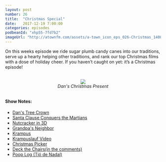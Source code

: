 ```yaml
---
layout: post
number: 26
title:  "Christmas Special"
date:   2017-12-19 7:00:00
categories: episodes
podbeanId: "xhp55-7fd7b2"
imageUrl: "http://atownfm.com/assets/a-town_icon_eps_026-Christmas_1400.jpg"
---
```


On this weeks episode we ride sugar plumb candy canes into our traditions, serve up a hearty helping other traditions, and rank our top Christmas films with a dose of holiday cheer. If you haven’t caught on yet: it’s a Christmas episode!

<br/>
<div style="margin:auto; max-width:300px; text-align: center">
    <img src="{{ site.url }}/assets/dan-poster-gift.jpeg"/>
    <h6 style="margin-top: -2px;">Dan's Christmas Present</h6>
</div>

#### Show Notes:
- [Dan's Tree Crown](https://www.facebook.com/atownfm/photos/a.1544013712336879.1073741828.1536088059796111/1730669280337987/)
- [Santa Clause Conquers the Martians](http://www.imdb.com/title/tt0058548/)
- [Nutcracker in 3D](http://www.imdb.com/title/tt1041804/)
- [Grandpa's Neighbor]()
- [Krampus](https://en.wikipedia.org/wiki/Krampus)
- [Krampuslauf Video](https://www.youtube.com/watch?v=mojrfw7SJ14&feature=youtu.be)
- [Christmas Picker](https://en.wikipedia.org/wiki/Christmas_pickle)
- [Deck the Chairs(in the comments)](https://www.facebook.com/atownfm/photos/a.1544013712336879.1073741828.1536088059796111/1730669280337987/)
- [Poop Log (Tió de Nadal)](https://en.wikipedia.org/wiki/Ti%C3%B3_de_Nadal)